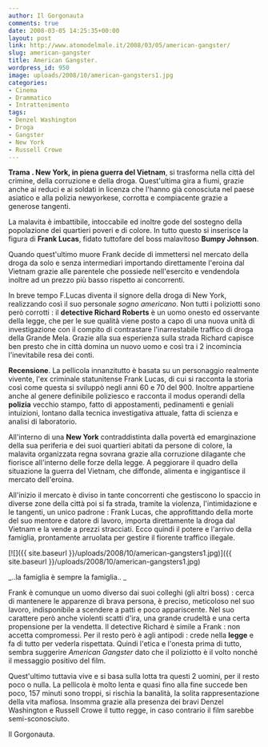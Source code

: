 ```yaml
---
author: Il Gorgonauta
comments: true
date: 2008-03-05 14:25:35+00:00
layout: post
link: http://www.atomodelmale.it/2008/03/05/american-gangster/
slug: american-gangster
title: American Gangster.
wordpress_id: 950
image: uploads/2008/10/american-gangsters1.jpg
categories:
- Cinema
- Drammatico
- Intrattenimento
tags:
- Denzel Washington
- Droga
- Gangster
- New York
- Russell Crowe
---
```


**Trama **. New York, in piena guerra del** Vietnam**, si trasforma nella città del crimine, della corruzione e della droga. Quest'ultima gira a fiumi, grazie anche ai reduci e ai soldati in licenza che l'hanno già conosciuta nel paese asiatico e alla polizia newyorkese, corrotta e compiacente grazie a generose tangenti.

La malavita è imbattibile, intoccabile ed inoltre gode del sostegno della popolazione dei quartieri poveri e di colore. In tutto questo si inserisce la figura di **Frank Lucas**, fidato tuttofare del boss malavitoso **Bumpy Johnson**.

Quando quest'ultimo muore Frank decide di immettersi nel mercato della droga da solo e senza intermediari importando direttamente l'eroina dal Vietnam grazie alle parentele che possiede nell'esercito e vendendola inoltre ad un prezzo più basso rispetto ai concorrenti.

In breve tempo F.Lucas diventa il signore della droga di New York, realizzando così il suo personale _sogno americano_. Non tutti i poliziotti sono però corrotti : il **detective Richard Roberts** è un uomo onesto ed osservante della legge, che per le sue qualità viene posto a capo di una nuova unità di investigazione con il compito di contrastare l'inarrestabile traffico di droga della Grande Mela. Grazie alla sua esperienza sulla strada Richard capisce ben presto che in città domina un nuovo uomo e così tra i 2 incomincia l'inevitabile resa dei conti.

**Recensione**. La pellicola innanzitutto è basata su un personaggio realmente vivente, l'ex criminale statunitense Frank Lucas, di cui si racconta la storia così come questa si sviluppò negli anni 60 e 70 del 900. Inoltre appartiene anche al genere definibile poliziesco e racconta il modus operandi della **polizia** vecchio stampo, fatto di appostamenti, pedinamenti e geniali intuizioni, lontano dalla tecnica investigativa attuale, fatta di scienza e analisi di laboratorio.

All'interno di una **New York** contraddistinta dalla povertà ed emarginazione della sua periferia e dei suoi quartieri abitati da persone di colore, la malavita organizzata regna sovrana grazie alla corruzione dilagante che fiorisce all'interno delle forze della legge. A peggiorare il quadro della situazione la guerra del Vietnam, che diffonde, alimenta e ingigantisce il mercato dell'eroina.

All'inizio il mercato è diviso in tante concorrenti che gestiscono lo spaccio in diverse zone della città poi si fa strada, tramite la violenza, l'intimidazione e le tangenti, un unico padrone : Frank Lucas, che approfittando della morte del suo mentore e datore di lavoro, importa direttamente la droga dal Vietnam e la vende a prezzi stracciati. Ecco quindi il potere e l'arrivo della famiglia, prontamente arruolata per gestire il fiorente traffico illegale.

[![]({{ site.baseurl }}/uploads/2008/10/american-gangsters1.jpg)]({{ site.baseurl }}/uploads/2008/10/american-gangsters1.jpg)

_..la famiglia è sempre la famiglia.. _

Frank è comunque un uomo diverso dai suoi colleghi (gli altri boss) : cerca di mantenere le apparenze di  brava persona, è preciso, meticoloso nel suo lavoro, indisponibile a scendere a patti e poco appariscente. Nel suo carattere però anche violenti  scatti d'ira, una grande crudeltà e una certa propensione per la vendetta. Il detective Richard è simile a Frank : non accetta compromessi. Per il resto però è agli antipodi : crede nella **legge** e fa di tutto per vederla rispettata. Quindi l'etica e l'onesta prima di tutto, sembra suggerire _American Gangster_ dato che il poliziotto è il volto nonché il messaggio positivo del film.

Quest'ultimo tuttavia vive e si basa sulla lotta tra questi 2 uomini, per il resto poco o nulla. La pellicola è molto lenta e quasi fino alla fine succede ben poco, 157 minuti sono troppi, si rischia la banalità, la solita rappresentazione della vita mafiosa. Insomma grazie alla presenza dei bravi Denzel Washington e Russell Crowe il tutto regge, in caso contrario il film sarebbe semi-sconosciuto.

Il Gorgonauta.
